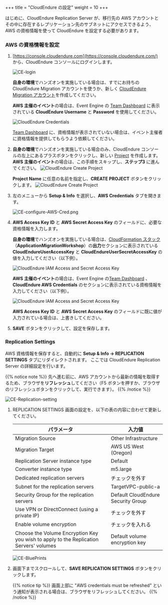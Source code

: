 +++
title = "CloudEndure の設定"
weight = 10
+++


はじめに、CloudEndure Replication Server が、移行先の AWS アカウントとその中に存在するレプリケーション先のサブネットにアクセスできるよう、
AWS の資格情報を使って CloudEndure を設定する必要があります。

### AWS の資格情報を設定

1. [https://console.cloudendure.com](https://console.cloudendure.com/) から、CloudEndure コンソールにログインします。

    ![CE-login](/ce/CE-login.png)

    **自身の環境**でハンズオンを実施している場合は、すでにお持ちの CloudEndure Migration アカウントを使うか、新しく [CloudEndure Migration アカウント](https://console.cloudendure.com/#/register/register)を作成してください。

    **AWS 主催のイベント**の場合は、Event Engine の <A href="https://dashboard.eventengine.run/dashboard" target="_blank">Team Dashboard</a> に表示されている **CloudEndure Username** と **Password** を使用してください。

    ![CloudEndure Credentials](/ce/CE-console-credentials.png)

    <A href="https://dashboard.eventengine.run/dashboard" target="_blank">Team Dashboard</a> に、資格情報が表示されていない場合は、イベント主催者に資格情報を提供してもらうよう依頼してください。

2. **自身の環境**でハンズオンを実施している場合のみ、CloudEndure コンソールの左上にあるプラスボタンをクリックし、新しい <a href="https://docs.cloudendure.com/#Getting_Started_with_CloudEndure/Working_with_Projects/Working_with_Projects.htm#Creating_a_New_Project%3FTocPath%3DNavigation%7CGetting%2520Started%2520with%2520CloudEndure%7CWorking%2520with%2520Projects%7C_____2" target="_blank">Project</a> を作成します。
**AWS 主催のイベント**の場合は、この手順をスキップし、**ステップ3** に進んでください。
    ![CloudEndure Create Project](/ce/CE-create-project-1.ja.png)

    **Project Name** に任意の名前を指定し、**CREATE PROJECT** ボタンをクリックします。
    ![CloudEndure Create Project](/ce/CE-create-project-2.ja.png)

2. 左のメニューから **Setup & Info** を選択し、**AWS Credentials** タブを開きます。

    ![CE-configure-AWS-Cred.png](/ce/CE-configure-AWS-Cred.png.png)

3. **AWS Access Key ID** と **AWS Secret Access Key** のフィールドに、必要な資格情報を入力します。

    **自身の環境**でハンズオンを実施している場合は、<a href="https://us-west-2.console.aws.amazon.com/cloudformation/home?region=us-west-2#/" target="_blank">CloudFormation スタック</a>（**ApplicationMigrationWorkshop**）の**出力**セクションに表示されている **CloudEndureUserAccessKey** と **CloudEndureUserSecretAccessKey** の値を入力してください（以下例）。

    ![CloudEndure IAM Access and Secret Access Key](/ce/ce-self-service-accesskeys.ja.png)

    **AWS 主催のイベント**の場合は、Event Engine の<A href="https://dashboard.eventengine.run/dashboard" target="_blank">Team Dashboard</a> 、 **CloudEndure AWS Credentials** のセクションに表示されている資格情報を入力してください（以下例）。

    ![CloudEndure IAM Access and Secret Access Key](/ce/CE-credentials.png)

    **AWS Access Key ID** と **AWS Secret Access Key** のフィールドに既に値が入力されている場合は、上書きしてください。

4. **SAVE** ボタンをクリックして、設定を保存します。

### Replication Settings

AWS 資格情報を保存すると、自動的に **Setup & Info → REPLICATION SETTINGS** タブにリダイレクトされます。
ここでは CloudEndure Replication Server の詳細設定を行います。

{{% notice note %}}
先へ進む前に、AWS アカウントから最新の情報を取得するため、ブラウザを**リフレッシュ**してください（F5 ボタンを押すか、ブラウザのリフレッシュボタンをクリックして、実行できます）。
{{% /notice %}}

![CE-Replication-setting](/ce/CE-Replication-setting.png)

1. REPLICATION SETTINGS 画面の設定を、以下の表の内容に合わせて更新してください。

    | パラメータ                                   | 入力値                                                        |
    | ------------------------------------------ | ------------------------------------------------------------ |
    | Migration Source                           | Other Infrastructure                                         |
    | Migration Target                           | AWS US West (Oregon)                                         |
    | Replication Server instance type           | Default                                                      |
    | Converter instance type                    | m5.large                                                     |
    | Dedicated replication servers              | チェックを外す                                                 |
    | Subnet for the replication servers         | TargetVPC-public-a |
    | Security Group for the replication servers | Default CloudEndure Security Group                          |
    | Use VPN or DirectConnect (using a private IP) | チェックを外す                                             |
    | Enable volume encryption                   | チェックを入れる                                              |    
    | Choose the Volume Encryption Key you wish to apply to the Replication Servers' volumes | Default volume encryption key  |
    
    ![CE-BluePrints](/ce/ce-blueprint-details.ja.png)

2. 画面下までスクロールして、**SAVE REPLICATION SETTINGS** ボタンをクリックします。

    {{% notice tip %}}
画面上部に "AWS credentials must be refreshed" という通知が表示される場合は、ブラウザをリフレッシュしてください。
{{% /notice %}}
